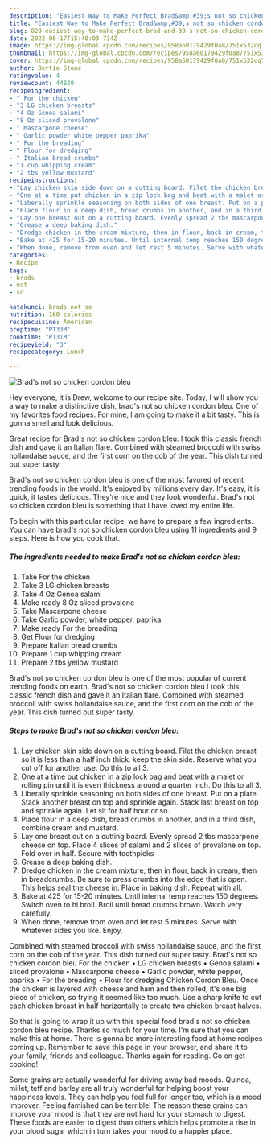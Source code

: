 ```yaml
---
description: "Easiest Way to Make Perfect Brad&amp;#39;s not so chicken cordon bleu"
title: "Easiest Way to Make Perfect Brad&amp;#39;s not so chicken cordon bleu"
slug: 828-easiest-way-to-make-perfect-brad-and-39-s-not-so-chicken-cordon-bleu
date: 2022-06-17T15:40:03.734Z
image: https://img-global.cpcdn.com/recipes/958a60179429f0a8/751x532cq70/brads-not-so-chicken-cordon-bleu-recipe-main-photo.jpg
thumbnail: https://img-global.cpcdn.com/recipes/958a60179429f0a8/751x532cq70/brads-not-so-chicken-cordon-bleu-recipe-main-photo.jpg
cover: https://img-global.cpcdn.com/recipes/958a60179429f0a8/751x532cq70/brads-not-so-chicken-cordon-bleu-recipe-main-photo.jpg
author: Bertie Stone
ratingvalue: 4
reviewcount: 44820
recipeingredient:
- " For the chicken"
- "3 LG chicken breasts"
- "4 Oz Genoa salami"
- "8 Oz sliced provalone"
- " Mascarpone cheese"
- " Garlic powder white pepper paprika"
- " For the breading"
- " Flour for dredging"
- " Italian bread crumbs"
- "1 cup whipping cream"
- "2 tbs yellow mustard"
recipeinstructions:
- "Lay chicken skin side down on a cutting board. Filet the chicken breast so it is less than a half inch thick. keep the skin side. Reserve what you cut off for another use. Do this to all 3."
- "One at a time put chicken in a zip lock bag and beat with a malet or rolling pin until it is even thickness around a quarter inch. Do this to all 3."
- "Liberally sprinkle seasoning on both sides of one breast. Put on a plate. Stack another breast on top and sprinkle again. Stack last breast on top and sprinkle again. Let sit for half hour or so."
- "Place flour in a deep dish, bread crumbs in another, and in a third dish, combine cream and mustard."
- "Lay one breast out on a cutting board. Evenly spread 2 tbs mascarpone cheese on top. Place 4 slices of salami and 2 slices of provalone on top. Fold over in half. Secure with toothpicks"
- "Grease a deep baking dish."
- "Dredge chicken in the cream mixture, then in flour, back in cream, then in breadcrumbs. Be sure to press crumbs into the edge that is open. This helps seal the cheese in. Place in baking dish. Repeat with all."
- "Bake at 425 for 15-20 minutes. Until internal temp reaches 150 degrees. Switch oven to hi broil. Broil until bread crumbs brown. Watch very carefully."
- "When done, remove from oven and let rest 5 minutes. Serve with whatever sides you like. Enjoy."
categories:
- Recipe
tags:
- brads
- not
- so

katakunci: brads not so 
nutrition: 160 calories
recipecuisine: American
preptime: "PT33M"
cooktime: "PT31M"
recipeyield: "3"
recipecategory: Lunch

---
```



![Brad&#39;s not so chicken cordon bleu](https://img-global.cpcdn.com/recipes/958a60179429f0a8/751x532cq70/brads-not-so-chicken-cordon-bleu-recipe-main-photo.jpg)

Hey everyone, it is Drew, welcome to our recipe site. Today, I will show you a way to make a distinctive dish, brad&#39;s not so chicken cordon bleu. One of my favorites food recipes. For mine, I am going to make it a bit tasty. This is gonna smell and look delicious.

Great recipe for Brad&#39;s not so chicken cordon bleu. I took this classic french dish and gave it an Italian flare. Combined with steamed broccoli with swiss hollandaise sauce, and the first corn on the cob of the year. This dish turned out super tasty.

Brad&#39;s not so chicken cordon bleu is one of the most favored of recent trending foods in the world. It's enjoyed by millions every day. It's easy, it is quick, it tastes delicious. They're nice and they look wonderful. Brad&#39;s not so chicken cordon bleu is something that I have loved my entire life.


To begin with this particular recipe, we have to prepare a few ingredients. You can have brad&#39;s not so chicken cordon bleu using 11 ingredients and 9 steps. Here is how you cook that.

<!--inarticleads1-->

##### The ingredients needed to make Brad&#39;s not so chicken cordon bleu:

1. Take  For the chicken
1. Take 3 LG chicken breasts
1. Take 4 Oz Genoa salami
1. Make ready 8 Oz sliced provalone
1. Take  Mascarpone cheese
1. Take  Garlic powder, white pepper, paprika
1. Make ready  For the breading
1. Get  Flour for dredging
1. Prepare  Italian bread crumbs
1. Prepare 1 cup whipping cream
1. Prepare 2 tbs yellow mustard


Brad&#39;s not so chicken cordon bleu is one of the most popular of current trending foods on earth. Brad&#39;s not so chicken cordon bleu I took this classic french dish and gave it an Italian flare. Combined with steamed broccoli with swiss hollandaise sauce, and the first corn on the cob of the year. This dish turned out super tasty. 

<!--inarticleads2-->

##### Steps to make Brad&#39;s not so chicken cordon bleu:

1. Lay chicken skin side down on a cutting board. Filet the chicken breast so it is less than a half inch thick. keep the skin side. Reserve what you cut off for another use. Do this to all 3.
1. One at a time put chicken in a zip lock bag and beat with a malet or rolling pin until it is even thickness around a quarter inch. Do this to all 3.
1. Liberally sprinkle seasoning on both sides of one breast. Put on a plate. Stack another breast on top and sprinkle again. Stack last breast on top and sprinkle again. Let sit for half hour or so.
1. Place flour in a deep dish, bread crumbs in another, and in a third dish, combine cream and mustard.
1. Lay one breast out on a cutting board. Evenly spread 2 tbs mascarpone cheese on top. Place 4 slices of salami and 2 slices of provalone on top. Fold over in half. Secure with toothpicks
1. Grease a deep baking dish.
1. Dredge chicken in the cream mixture, then in flour, back in cream, then in breadcrumbs. Be sure to press crumbs into the edge that is open. This helps seal the cheese in. Place in baking dish. Repeat with all.
1. Bake at 425 for 15-20 minutes. Until internal temp reaches 150 degrees. Switch oven to hi broil. Broil until bread crumbs brown. Watch very carefully.
1. When done, remove from oven and let rest 5 minutes. Serve with whatever sides you like. Enjoy.


Combined with steamed broccoli with swiss hollandaise sauce, and the first corn on the cob of the year. This dish turned out super tasty. Brad&#39;s not so chicken cordon bleu For the chicken • LG chicken breasts • Genoa salami • sliced provalone • Mascarpone cheese • Garlic powder, white pepper, paprika • For the breading • Flour for dredging Chicken Cordon Bleu. Once the chicken is layered with cheese and ham and then rolled, it&#39;s one big piece of chicken, so frying it seemed like too much. Use a sharp knife to cut each chicken breast in half horizontally to create two chicken breast halves. 

So that is going to wrap it up with this special food brad&#39;s not so chicken cordon bleu recipe. Thanks so much for your time. I'm sure that you can make this at home. There is gonna be more interesting food at home recipes coming up. Remember to save this page in your browser, and share it to your family, friends and colleague. Thanks again for reading. Go on get cooking!

Some grains are actually wonderful for driving away bad moods. Quinoa, millet, teff and barley are all truly wonderful for helping boost your happiness levels. They can help you feel full for longer too, which is a mood improver. Feeling famished can be terrible! The reason these grains can improve your mood is that they are not hard for your stomach to digest. These foods are easier to digest than others which helps promote a rise in your blood sugar which in turn takes your mood to a happier place.
